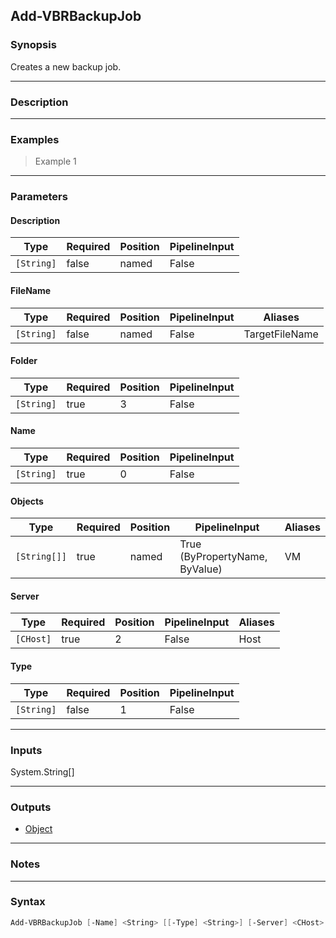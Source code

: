 Add-VBRBackupJob
----------------

### Synopsis
Creates a new backup job.

---

### Description

---

### Examples
> Example 1

---

### Parameters
#### **Description**

|Type      |Required|Position|PipelineInput|
|----------|--------|--------|-------------|
|`[String]`|false   |named   |False        |

#### **FileName**

|Type      |Required|Position|PipelineInput|Aliases       |
|----------|--------|--------|-------------|--------------|
|`[String]`|false   |named   |False        |TargetFileName|

#### **Folder**

|Type      |Required|Position|PipelineInput|
|----------|--------|--------|-------------|
|`[String]`|true    |3       |False        |

#### **Name**

|Type      |Required|Position|PipelineInput|
|----------|--------|--------|-------------|
|`[String]`|true    |0       |False        |

#### **Objects**

|Type        |Required|Position|PipelineInput                 |Aliases|
|------------|--------|--------|------------------------------|-------|
|`[String[]]`|true    |named   |True (ByPropertyName, ByValue)|VM     |

#### **Server**

|Type     |Required|Position|PipelineInput|Aliases|
|---------|--------|--------|-------------|-------|
|`[CHost]`|true    |2       |False        |Host   |

#### **Type**

|Type      |Required|Position|PipelineInput|
|----------|--------|--------|-------------|
|`[String]`|false   |1       |False        |

---

### Inputs
System.String[]

---

### Outputs
* [Object](https://learn.microsoft.com/en-us/dotnet/api/System.Object)

---

### Notes

---

### Syntax
```PowerShell
Add-VBRBackupJob [-Name] <String> [[-Type] <String>] [-Server] <CHost> [-Folder] <String> [-Description <String>] [-FileName <String>] -Objects <String[]> [<CommonParameters>]
```
